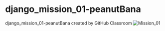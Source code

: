 # django_mission_01-peanutBana
django_mission_01-peanutBana created by GitHub Classroom
![Mission_01](https://user-images.githubusercontent.com/93357028/161769036-b39aceaf-d039-4535-9e7d-16106e76e3e5.png)
